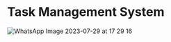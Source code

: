 # Task Management System 
![WhatsApp Image 2023-07-29 at 17 29 16](https://github.com/Tejasjain19/Task-Management-System/assets/77677089/cb64eb25-2b65-4703-80ba-19272b1639b5)
